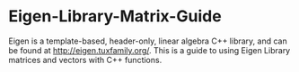 # Eigen-Library-Matrix-Guide

Eigen is a template-based, header-only, linear algebra C++ library, and can be found at http://eigen.tuxfamily.org/. 
This is a guide to using Eigen Library matrices and vectors with C++ functions. 

